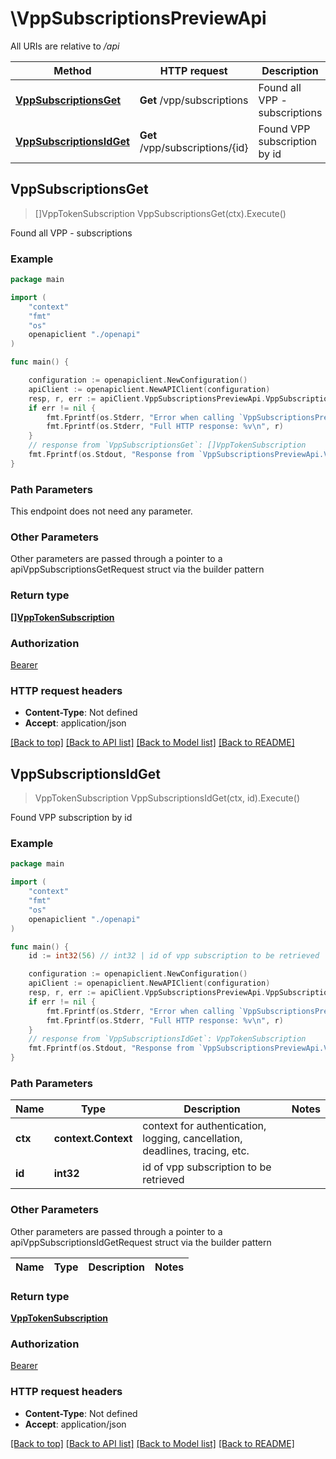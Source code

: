 # \VppSubscriptionsPreviewApi

All URIs are relative to */api*

Method | HTTP request | Description
------------- | ------------- | -------------
[**VppSubscriptionsGet**](VppSubscriptionsPreviewApi.md#VppSubscriptionsGet) | **Get** /vpp/subscriptions | Found all VPP - subscriptions 
[**VppSubscriptionsIdGet**](VppSubscriptionsPreviewApi.md#VppSubscriptionsIdGet) | **Get** /vpp/subscriptions/{id} | Found VPP subscription by id 



## VppSubscriptionsGet

> []VppTokenSubscription VppSubscriptionsGet(ctx).Execute()

Found all VPP - subscriptions 



### Example

```go
package main

import (
    "context"
    "fmt"
    "os"
    openapiclient "./openapi"
)

func main() {

    configuration := openapiclient.NewConfiguration()
    apiClient := openapiclient.NewAPIClient(configuration)
    resp, r, err := apiClient.VppSubscriptionsPreviewApi.VppSubscriptionsGet(context.Background()).Execute()
    if err != nil {
        fmt.Fprintf(os.Stderr, "Error when calling `VppSubscriptionsPreviewApi.VppSubscriptionsGet``: %v\n", err)
        fmt.Fprintf(os.Stderr, "Full HTTP response: %v\n", r)
    }
    // response from `VppSubscriptionsGet`: []VppTokenSubscription
    fmt.Fprintf(os.Stdout, "Response from `VppSubscriptionsPreviewApi.VppSubscriptionsGet`: %v\n", resp)
}
```

### Path Parameters

This endpoint does not need any parameter.

### Other Parameters

Other parameters are passed through a pointer to a apiVppSubscriptionsGetRequest struct via the builder pattern


### Return type

[**[]VppTokenSubscription**](VppTokenSubscription.md)

### Authorization

[Bearer](../README.md#Bearer)

### HTTP request headers

- **Content-Type**: Not defined
- **Accept**: application/json

[[Back to top]](#) [[Back to API list]](../README.md#documentation-for-api-endpoints)
[[Back to Model list]](../README.md#documentation-for-models)
[[Back to README]](../README.md)


## VppSubscriptionsIdGet

> VppTokenSubscription VppSubscriptionsIdGet(ctx, id).Execute()

Found VPP subscription by id 



### Example

```go
package main

import (
    "context"
    "fmt"
    "os"
    openapiclient "./openapi"
)

func main() {
    id := int32(56) // int32 | id of vpp subscription to be retrieved

    configuration := openapiclient.NewConfiguration()
    apiClient := openapiclient.NewAPIClient(configuration)
    resp, r, err := apiClient.VppSubscriptionsPreviewApi.VppSubscriptionsIdGet(context.Background(), id).Execute()
    if err != nil {
        fmt.Fprintf(os.Stderr, "Error when calling `VppSubscriptionsPreviewApi.VppSubscriptionsIdGet``: %v\n", err)
        fmt.Fprintf(os.Stderr, "Full HTTP response: %v\n", r)
    }
    // response from `VppSubscriptionsIdGet`: VppTokenSubscription
    fmt.Fprintf(os.Stdout, "Response from `VppSubscriptionsPreviewApi.VppSubscriptionsIdGet`: %v\n", resp)
}
```

### Path Parameters


Name | Type | Description  | Notes
------------- | ------------- | ------------- | -------------
**ctx** | **context.Context** | context for authentication, logging, cancellation, deadlines, tracing, etc.
**id** | **int32** | id of vpp subscription to be retrieved | 

### Other Parameters

Other parameters are passed through a pointer to a apiVppSubscriptionsIdGetRequest struct via the builder pattern


Name | Type | Description  | Notes
------------- | ------------- | ------------- | -------------


### Return type

[**VppTokenSubscription**](VppTokenSubscription.md)

### Authorization

[Bearer](../README.md#Bearer)

### HTTP request headers

- **Content-Type**: Not defined
- **Accept**: application/json

[[Back to top]](#) [[Back to API list]](../README.md#documentation-for-api-endpoints)
[[Back to Model list]](../README.md#documentation-for-models)
[[Back to README]](../README.md)

